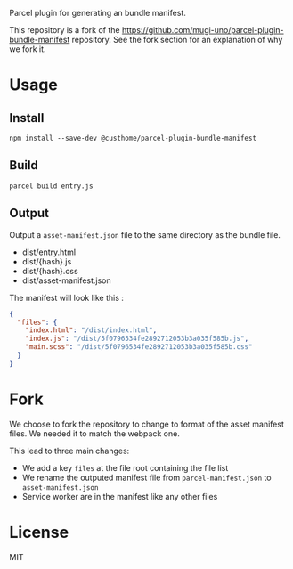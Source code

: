 Parcel plugin for generating an bundle manifest.

This repository is a fork of the https://github.com/mugi-uno/parcel-plugin-bundle-manifest repository. See the fork section for an explanation of why we fork it.

# Usage

## Install

```
npm install --save-dev @custhome/parcel-plugin-bundle-manifest
```

## Build

```
parcel build entry.js
```

## Output

Output a `asset-manifest.json` file to the same directory as the bundle file.

- dist/entry.html
- dist/{hash}.js
- dist/{hash}.css
- dist/asset-manifest.json

The manifest will look like this :

```json
{
  "files": {
    "index.html": "/dist/index.html",
    "index.js": "/dist/5f0796534fe2892712053b3a035f585b.js",
    "main.scss": "/dist/5f0796534fe2892712053b3a035f585b.css"
  }
}
```

# Fork

We choose to fork the repository to change to format of the asset manifest files. We needed it to match the webpack one.

This lead to three main changes:

- We add a key `files` at the file root containing the file list
- We rename the outputed manifest file from `parcel-manifest.json` to `asset-manifest.json`
- Service worker are in the manifest like any other files

# License

MIT
